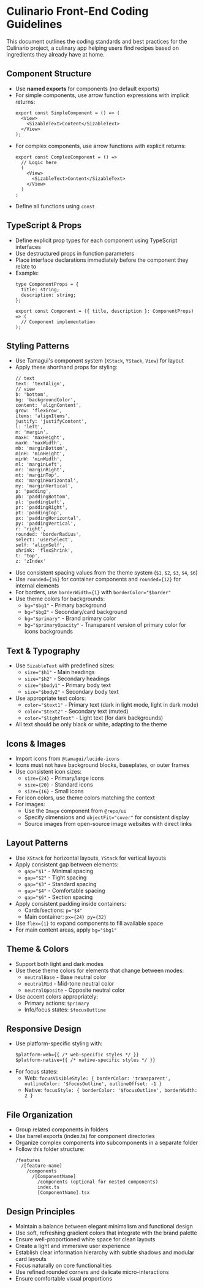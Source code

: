 # Culinario Front-End Coding Guidelines

This document outlines the coding standards and best practices for the Culinario project, a culinary app helping users find recipes based on ingredients they already have at home.

## Component Structure

- Use **named exports** for components (no default exports)
- For simple components, use arrow function expressions with implicit returns:
  ```tsx
  export const SimpleComponent = () => (
    <View>
      <SizableText>Content</SizableText>
    </View>
  );
  ```
- For complex components, use arrow functions with explicit returns:
  ```tsx
  export const ComplexComponent = () =>
    // Logic here
    (
      <View>
        <SizableText>Content</SizableText>
      </View>
    )
  ;
  ```
- Define all functions using `const`

## TypeScript & Props

- Define explicit prop types for each component using TypeScript interfaces
- Use destructured props in function parameters
- Place interface declarations immediately before the component they relate to
- Example:
  ```tsx
  type ComponentProps = {
    title: string;
    description: string;
  };

  export const Component = ({ title, description }: ComponentProps) => (
    // Component implementation
  );
  ```

## Styling Patterns

- Use Tamagui's component system (`XStack`, `YStack`, `View`) for layout
- Apply these shorthand props for styling:
  ```
  // text
  text: 'textAlign',
  // view
  b: 'bottom',
  bg: 'backgroundColor',
  content: 'alignContent',
  grow: 'flexGrow',
  items: 'alignItems',
  justify: 'justifyContent',
  l: 'left',
  m: 'margin',
  maxH: 'maxHeight',
  maxW: 'maxWidth',
  mb: 'marginBottom',
  minH: 'minHeight',
  minW: 'minWidth',
  ml: 'marginLeft',
  mr: 'marginRight',
  mt: 'marginTop',
  mx: 'marginHorizontal',
  my: 'marginVertical',
  p: 'padding',
  pb: 'paddingBottom',
  pl: 'paddingLeft',
  pr: 'paddingRight',
  pt: 'paddingTop',
  px: 'paddingHorizontal',
  py: 'paddingVertical',
  r: 'right',
  rounded: 'borderRadius',
  select: 'userSelect',
  self: 'alignSelf',
  shrink: 'flexShrink',
  t: 'top',
  z: 'zIndex'
  ```
- Use consistent spacing values from the theme system (`$1`, `$2`, `$3`, `$4`, `$6`)
- Use `rounded={16}` for container components and `rounded={12}` for internal elements
- For borders, use `borderWidth={1}` with `borderColor="$border"`
- Use theme colors for backgrounds:
  - `bg="$bg1"` - Primary background
  - `bg="$bg2"` - Secondary/card background
  - `bg="$primary"` - Brand primary color
  - `bg="$primaryOpacity"` - Transparent version of primary color for icons backgrounds

## Text & Typography

- Use `SizableText` with predefined sizes:
  - `size="$h1"` - Main headings
  - `size="$h2"` - Secondary headings
  - `size="$body1"` - Primary body text
  - `size="$body2"` - Secondary body text
- Use appropriate text colors:
  - `color="$text1"` - Primary text (dark in light mode, light in dark mode)
  - `color="$text2"` - Secondary text (muted)
  - `color="$lightText"` - Light text (for dark backgrounds)
- All text should be only black or white, adapting to the theme

## Icons & Images

- Import icons from `@tamagui/lucide-icons`
- Icons must not have background blocks, baseplates, or outer frames
- Use consistent icon sizes:
  - `size={24}` - Primary/large icons
  - `size={20}` - Standard icons
  - `size={16}` - Small icons
- For icon colors, use theme colors matching the context
- For images:
  - Use the `Image` component from `@repo/ui`
  - Specify dimensions and `objectFit="cover"` for consistent display
  - Source images from open-source image websites with direct links

## Layout Patterns

- Use `XStack` for horizontal layouts, `YStack` for vertical layouts
- Apply consistent gap between elements:
  - `gap="$1"` - Minimal spacing
  - `gap="$2"` - Tight spacing
  - `gap="$3"` - Standard spacing
  - `gap="$4"` - Comfortable spacing
  - `gap="$6"` - Section spacing
- Apply consistent padding inside containers:
  - Cards/sections: `p="$4"`
  - Main container: `px={24} py={32}`
- Use `flex={1}` to expand components to fill available space
- For main content areas, apply `bg="$bg1"`

## Theme & Colors

- Support both light and dark modes
- Use these theme colors for elements that change between modes:
  - `neutralBase` - Base neutral color
  - `neutralMid` - Mid-tone neutral color
  - `neutralOposite` - Opposite neutral color
- Use accent colors appropriately:
  - Primary actions: `$primary`
  - Info/focus states: `$focusOutline`

## Responsive Design

- Use platform-specific styling with:
  ```tsx
  $platform-web={{ /* web-specific styles */ }}
  $platform-native={{ /* native-specific styles */ }}
  ```
- For focus states:
  - Web: `focusVisibleStyle: { borderColor: 'transparent', outlineColor: '$focusOutline', outlineOffset: -1 }`
  - Native: `focusStyle: { borderColor: '$focusOutline', borderWidth: 2 }`

## File Organization

- Group related components in folders
- Use barrel exports (index.ts) for component directories
- Organize complex components into subcomponents in a separate folder
- Follow this folder structure:
  ```
  /features
    /[feature-name]
      /components
        /[ComponentName]
          /components (optional for nested components)
          index.ts
          [ComponentName].tsx
  ```

## Design Principles

- Maintain a balance between elegant minimalism and functional design
- Use soft, refreshing gradient colors that integrate with the brand palette
- Ensure well-proportioned white space for clean layouts
- Create a light and immersive user experience
- Establish clear information hierarchy with subtle shadows and modular card layouts
- Focus naturally on core functionalities
- Use refined rounded corners and delicate micro-interactions
- Ensure comfortable visual proportions
